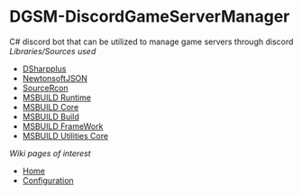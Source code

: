 # DGSM-DiscordGameServerManager
C# discord bot that can be utilized to manage game servers through discord
<em>Libraries/Sources used</em>
<ul>
  <li>
	  <a href="https://github.com/DSharpPlus/DSharpPlus">DSharpplus</a>
  </li>
  <li>
	  <a href="https://www.newtonsoft.com/json">NewtonsoftJSON</a>
  </li>
  <li>
	  <a href="https://github.com/aiusepsi/SourceRcon">SourceRcon</a>
  </li>
  <li>
	  <a href="https://www.nuget.org/packages/Microsoft.Build.Runtime/">MSBUILD Runtime</a>
  </li>
	<li>
	  <a href="https://www.nuget.org/packages/Microsoft.Build.Tasks.Core/">MSBUILD Core</a>
		  </li>
		  <li>
		  <a href="https://www.nuget.org/packages/Microsoft.Build/">MSBUILD Build</a>
		  </li>
		  <li>
		  <a href="https://www.nuget.org/packages/Microsoft.Build.Framework/">MSBUILD FrameWork</a>
		  </li>
		  <li>
		  <a href="https://www.nuget.org/packages/Microsoft.Build.Utilities.Core/">MSBUILD Utilities Core</a>
		  </li>
  </ul>
  <em>Wiki pages of interest</em>
  <ul>
	<li>
		<a href="https://github.com/Supershade2/DGSM-DiscordGameServerManager/wiki">Home</a>
	</li>
	<li>
	<a href="https://github.com/Supershade2/DGSM-DiscordGameServerManager/wiki/Configuration-overview:-Config.json">Configuration</a>
	</li>
</ul>
